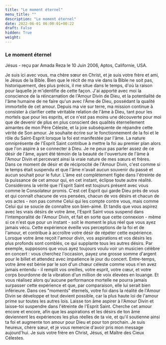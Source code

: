 ```yaml
---
title: "Le moment éternel"
menu_title: ""
description: "Le moment éternel"
date: 2022-06-01 06:00:01+00:22
draft: False
hidden: True
weight:
---
```

### Le moment éternel

Jésus - reçu par Amada Reza le 10 Juin 2006, Aptos, Californie, USA.

Je suis ici avec vous, ma chère sœur en Christ, et je suis votre frère et ami, le Jésus de la Bible. Bien que le récit de ma vie dans la Bible ne soit pas, historiquement, des plus précis, il me situe dans le temps, d'où la raison pour laquelle je m'identifie de cette façon. J'ai apporté avec moi la conscience de la réincarnation de l'Amour Divin de Dieu, et la potentialité de l'âme humaine de ne faire qu'un avec l'Âme de Dieu, possédant la qualité immortelle de cet amour. Depuis ma vie sur terre, ma mission continue à consister à clarifier cette véritable relation de l'âme à Dieu, tant pour les mortels que pour les esprits, et ce n'est pas moins une découverte pour moi que de devenir de plus en plus conscient des qualités éternellement aimantes de mon Père Céleste, et la joie subséquente de répandre cette vérité de Son amour.
Je souhaite écrire sur le fonctionnement de la foi et le rôle du Saint-Esprit lorsque la foi est manifestée par l'âme. La nature omniprésente de l'Esprit Saint contribue à mettre la foi au premier plan alors que l'on aspire à se connecter à Dieu. Je ne peux pas parler assez de ce désir de l'âme, ayant été témoin de la beauté de l'ouverture de l'âme à l'Amour Divin et percevant ainsi la vraie nature de mes sœurs et frères. Dans ce moment de désir et de réciprocité de l'Amour Divin, c'est comme si le temps était suspendu et que l'âme n'avait aucun souvenir du passé et aucun souhait pour le futur. L'âme est complètement figée dans l'étreinte de la puissance de cet amour qui, en cet instant, éclipse toute autre réalité.
Considérons la vérité que l'Esprit Saint est toujours présent avec vous comme le Consolateur promis. C'est cet Esprit qui garde Dieu près de vous et qui connaît chacune de vos pensées, chacun de vos désirs et chacun de vos actes - non pas comme Celui qui les compte contre vous, mais comme Celui qui se soucie de connaître son bien-aimé. Et tandis que vous aspirez avec les vrais désirs de votre âme, l'Esprit Saint vous suspend dans l'intemporalité de l'Amour Divin, et fait en sorte que cette connexion - même si ce n'est que pour un instant - soit le moment le plus réel que vous ayez jamais vécu. Cette expérience éveille vos perceptions de la foi et de l'amour, et contribue à accroître votre désir de répéter cette expérience. Lorsque votre âme reçoit l'amour divin, vos aspirations et vos désirs les plus profonds sont comblés, ce qui supplante tous les autres désirs.
Par exemple, supposons que vous ayez toujours voulu voir un musicien célèbre en concert : vous cherchez l'occasion, payez une grosse somme d'argent pour le billet et attendez avec impatience le jour du concert. Entre-temps, votre âme est bénie par le son d'un chœur céleste comme vous n'en avez jamais entendu - il remplit vos oreilles, votre esprit, votre cœur, et votre corps bourdonne de la vibration d'un million de voix élevées en louange. Et vous réalisez alors qu'aucune performance mortelle ne pourra jamais surpasser cette expérience et que, par comparaison, elle lui serait bien inférieure.
Dans ces "moments" éternels, votre foi dans la réalité de l'Amour Divin se développe et tout devient possible, car la plus haute loi de l'amour prime sur toutes les autres lois. Laisse ton âme aspirer à l'Amour Divin et laisse-toi suspendre dans l'étreinte de l'Esprit Saint. Cherche cet amour encore et encore, afin que les aspirations et les désirs de ton âme deviennent les expériences les plus réelles de ta vie, et qu'il soutienne ainsi ta foi et augmente ton amour pour Dieu et pour ton prochain.
Je suis heureux, chère sœur, et je vous remercie d'avoir pris mon message aujourd'hui. Je suis votre frère en Christ, Jésus, et Maître des Cieux Célestes.